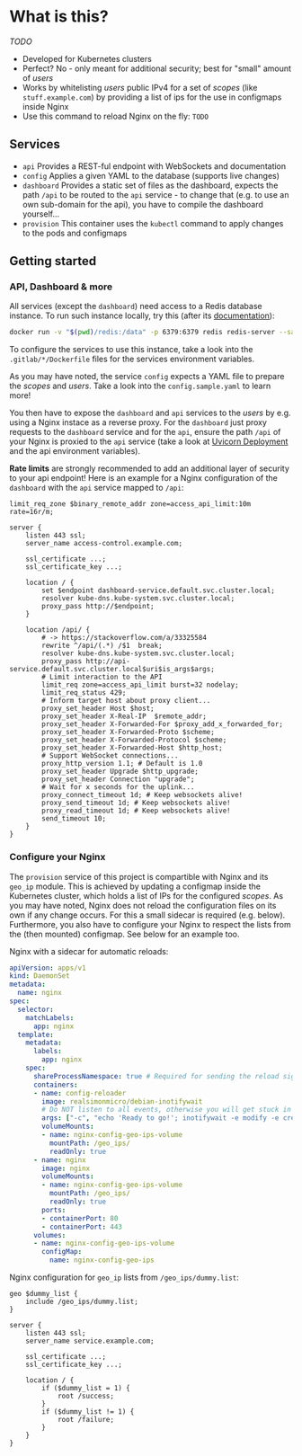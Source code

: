 # What is this?
_TODO_
* Developed for Kubernetes clusters
* Perfect? No - only meant for additional security; best for "small" amount of _users_
* Works by whitelisting _users_ public IPv4 for a set of _scopes_ (like `stuff.example.com`) by providing a list of ips for the use in configmaps inside Nginx
* Use this command to reload Nginx on the fly: `TODO`

## Services
* `api` Provides a REST-ful endpoint with WebSockets and documentation
* `config` Applies a given YAML to the database (supports live changes)
* `dashboard` Provides a static set of files as the dashboard, expects the path `/api` to be routed to the `api` service - to change that (e.g. to use an own sub-domain for the api), you have to compile the dashboard yourself...
* `provision` This container uses the `kubectl` command to apply changes to the pods and configmaps

## Getting started

### API, Dashboard & more
All services (except the `dashboard`) need access to a Redis database instance. To run such instance locally, try this (after its [documentation](https://hub.docker.com/_/redis)):

```bash
docker run -v "$(pwd)/redis:/data" -p 6379:6379 redis redis-server --save 60 1 --loglevel warning
```

To configure the services to use this instance, take a look into the `.gitlab/*/Dockerfile` files for the services environment variables.

As you may have noted, the service `config` expects a YAML file to prepare the _scopes_ and _users_. Take a look into the `config.sample.yaml` to learn more!

You then have to expose the `dashboard` and `api` services to the _users_ by e.g. using a Nginx instace as a reverse proxy. For the `dashboard` just proxy requests to the `dashboard` service and for the `api`, ensure the path `/api` of your Nginx is proxied to the `api` service (take a look at [Uvicorn Deployment](https://www.uvicorn.org/deployment/#running-behind-nginx) and the api environment variables).

**Rate limits** are strongly recommended to add an additional layer of security to your api endpoint! Here is an example for a Nginx configuration of the `dashboard` with the `api` service mapped to `/api`:

```nginx
limit_req_zone $binary_remote_addr zone=access_api_limit:10m rate=16r/m;

server {
    listen 443 ssl;
    server_name access-control.example.com;

    ssl_certificate ...;
    ssl_certificate_key ...;

    location / {
        set $endpoint dashboard-service.default.svc.cluster.local;
        resolver kube-dns.kube-system.svc.cluster.local;
        proxy_pass http://$endpoint;
    }

    location /api/ {
        # -> https://stackoverflow.com/a/33325584
        rewrite ^/api/(.*) /$1  break;
        resolver kube-dns.kube-system.svc.cluster.local;
        proxy_pass http://api-service.default.svc.cluster.local$uri$is_args$args;
        # Limit interaction to the API
        limit_req zone=access_api_limit burst=32 nodelay;
        limit_req_status 429;
        # Inform target host about proxy client...
        proxy_set_header Host $host;
        proxy_set_header X-Real-IP  $remote_addr;
        proxy_set_header X-Forwarded-For $proxy_add_x_forwarded_for;
        proxy_set_header X-Forwarded-Proto $scheme;
        proxy_set_header X-Forwarded-Protocol $scheme;
        proxy_set_header X-Forwarded-Host $http_host;
        # Support WebSocket connections...
        proxy_http_version 1.1; # Default is 1.0
        proxy_set_header Upgrade $http_upgrade;
        proxy_set_header Connection "upgrade";
        # Wait for x seconds for the uplink...
        proxy_connect_timeout 1d; # Keep websockets alive!
        proxy_send_timeout 1d; # Keep websockets alive!
        proxy_read_timeout 1d; # Keep websockets alive!
        send_timeout 10;
    }
}
```

### Configure your Nginx
The `provision` service of this project is compartible with Nginx and its `geo_ip` module. This is achieved by updating a configmap inside the Kubernetes cluster, which holds a list of IPs for the configured _scopes_. As you may have noted, Nginx does not reload the configuration files on its own if any change occurs. For this a small sidecar is required (e.g. below). Furthermore, you also have to configure your Nginx to respect the lists from the (then mounted) configmap. See below for an example too.

Nginx with a sidecar for automatic reloads:
```yaml
apiVersion: apps/v1
kind: DaemonSet
metadata:
  name: nginx
spec:
  selector:
    matchLabels:
      app: nginx
  template:
    metadata:
      labels:
        app: nginx
    spec:
      shareProcessNamespace: true # Required for sending the reload signal to Nginx
      containers:
      - name: config-reloader
        image: realsimonmicro/debian-inotifywait
        # Do NOT listen to all events, otherwise you will get stuck in a loop (because NGINX will trigger "close" after reading them with "access").
        args: ["-c", "echo 'Ready to go!'; inotifywait -e modify -e create -e modify -e delete -m -q -r --format '%w%f' '/geo_ips/' | while read -r path; do echo \"$(date): $path changed!\"; echo \"\tSkipping $(timeout 3 cat | wc -l) further changes...\"; kill -s HUP $(pgrep -o nginx); done"]
        volumeMounts:
        - name: nginx-config-geo-ips-volume
          mountPath: /geo_ips/
          readOnly: true
      - name: nginx
        image: nginx
        volumeMounts:
        - name: nginx-config-geo-ips-volume
          mountPath: /geo_ips/
          readOnly: true
        ports:
        - containerPort: 80
        - containerPort: 443
      volumes:
      - name: nginx-config-geo-ips-volume
        configMap:
          name: nginx-config-geo-ips
```

Nginx configuration for `geo_ip` lists from `/geo_ips/dummy.list`:
```nginx
geo $dummy_list {
    include /geo_ips/dummy.list;
}

server {
    listen 443 ssl;
    server_name service.example.com;

    ssl_certificate ...;
    ssl_certificate_key ...;

    location / {
        if ($dummy_list = 1) {
            root /success;
        }
        if ($dummy_list != 1) {
            root /failure;
        }
    }
}
```